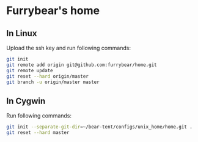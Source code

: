# Furrybear's home

## In Linux

Upload the ssh key and run following commands:

```sh
git init
git remote add origin git@github.com:furrybear/home.git
git remote update
git reset --hard origin/master
git branch -u origin/master master
```

## In Cygwin

Run following commands:

```sh
git init --separate-git-dir=~/bear-tent/configs/unix_home/home.git .
git reset --hard master
```
